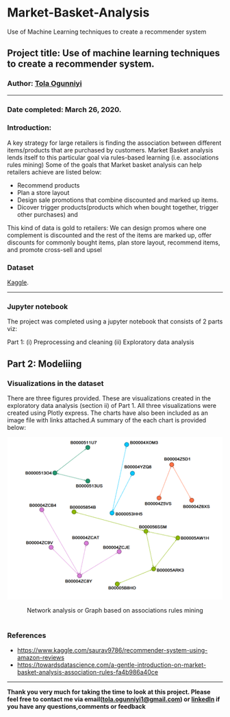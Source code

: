 # Market-Basket-Analysis
Use of Machine Learning techniques to create a recommender system
## Project title: Use of machine learning techniques to create a recommender system.

### Author: [Tola Ogunniyi](https://www.linkedin.com/in/tolaogunniyi/)
----

### Date completed: March 26, 2020.

### Introduction:
A key strategy for large retailers is finding the association between different items/products that are purchased by customers. Market Basket analysis lends itself to this particular goal via rules-based learning (i.e. associations rules mining)
Some of the goals that Market basket analysis can help retailers achieve are listed below:
- Recommend products
- Plan a store layout 
- Design sale promotions that combine discounted and marked up items.
- Dicover trigger products(products which when bought together, trigger other purchases) and 

This kind of data is gold to retailers: We can design promos where one complement is discounted and the rest of the items are marked up, offer discounts for commonly bought items, plan store layout, recommend items, and promote cross-sell and upsel


### Dataset
 [Kaggle](https://www.kaggle.com/saurav9786/amazon-product-reviews).

----
### Jupyter notebook 
The project was completed using a jupyter notebook that consists of 2 parts viz:

Part 1: 
 (i) Preprocessing and cleaning (ii) Exploratory data analysis

Part 2:
 Modeliing
 ----
 ### Visualizations in the dataset
There are three figures provided. These are visualizations created in the exploratory data analysis (section ii) of Part 1. All three 
visualizations were created using Plotly express. The charts have also been included as an image file with links attached.A summary of the each chart is provided below:

![top terms](images/network_analysis.png)
<div align="center"> Network analysis or Graph based on associations rules mining</div>
<br> 

### References
- https://www.kaggle.com/saurav9786/recommender-system-using-amazon-reviews
- https://towardsdatascience.com/a-gentle-introduction-on-market-basket-analysis-association-rules-fa4b986a40ce

---

<strong>Thank you very much for taking the time to look at this project. Please feel free to contact me via 
email(tola.ogunniyi1@gmail.com) or [linkedIn](https://www.linkedin.com/in/tolaogunniyi/) if you have any 
questions,comments or feedback</strong>
